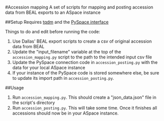 #Accession mapping
A set of scripts for mapping and posting accession data from BEAL exports to an ASpace instance

##Setup
Requires [tqdm](https://github.com/noamraph/tqdm) and the [PySpace interface](https://github.com/walkerdb/bentley_code/blob/master/utilities/aspace_interface/pyspace.py)

Things to do and edit before running the code:

1. Use Dallas' BEAL export scripts to create a csv of original accession data from BEAL
2. Update the "input_filename" variable at the top of the ```accession_mapping.py``` script to the path to the intended input csv file
3. Update the PySpace connection code in ```accession_posting.py``` with the data for your local ASpace instance
4. If your instance of the PySpace code is stored somewhere else, be sure to update its import path in ```accession_posting.py```.

##Usage

1. Run ```accession_mapping.py```. This should create a "json_data.json" file in the script's directory
2. Run ```accession_posting.py```. This will take some time. Once it finishes all accessions should now be in your ASpace instance.